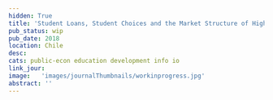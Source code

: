 ```yaml
---
hidden: True
title: 'Student Loans, Student Choices and the Market Structure of Higher Education'
pub_status: wip
pub_date: 2018
location: Chile
desc:
cats: public-econ education development info io
link_jour:
image:   'images/journalThumbnails/workinprogress.jpg'
abstract: ''
---
```


